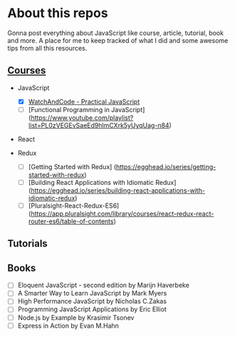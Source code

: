# About this repos

Gonna post everything about JavaScript like
course, article, tutorial, book and more.
A place for me to keep tracked of what I did
and some awesome tips from all this resources.

## [Courses](https://github.com/EQuimper/all-about-javascript/tree/master/Courses)

  - JavaScript
    - [x] [WatchAndCode - Practical JavaScript](https://watchandcode.com/courses/practical-javascript)
    - [ ] [Functional Programming in JavaScript] (https://www.youtube.com/playlist?list=PL0zVEGEvSaeEd9hlmCXrk5yUyqUag-n84)

  - React

  - Redux
    - [ ] [Getting Started with Redux] (https://egghead.io/series/getting-started-with-redux)
    - [ ] [Building React Applications with Idiomatic Redux] (https://egghead.io/series/building-react-applications-with-idiomatic-redux)
    - [ ] [Pluralsight-React-Redux-ES6] (https://app.pluralsight.com/library/courses/react-redux-react-router-es6/table-of-contents)

## Tutorials

## Books

- [ ] Eloquent JavaScript - second edition by Marijn Haverbeke
- [ ] A Smarter Way to Learn JavaScript by Mark Myers
- [ ] High Performance JavaScript by Nicholas C.Zakas
- [ ] Programming JavaScript Applications by Eric Elliot
- [ ] Node.js by Example by Krasimir Tsonev
- [ ] Express in Action by Evan M.Hahn
